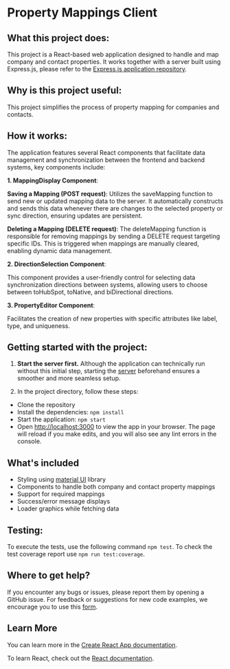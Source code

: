 # Property Mappings Client

## What this project does:

This project is a React-based web application designed to handle and map company and contact properties. It works together with a server built using Express.js, please refer to the [Express.js application repository](https://github.com/hubspotdev/property-mapping-server).

## Why is this project useful:
This project simplifies the process of property mapping for companies and contacts.

## How it works:
The application features several React components that facilitate data management and synchronization between the frontend and backend systems, key components include:

**1. MappingDisplay Component**:

**Saving a Mapping (POST request)**: Utilizes the saveMapping function to send new or updated mapping data to the server. It automatically constructs and sends this data whenever there are changes to the selected property or sync direction, ensuring updates are persistent.


**Deleting a Mapping (DELETE request)**: The deleteMapping function is responsible for removing mappings by sending a DELETE request targeting specific IDs. This is triggered when mappings are manually cleared, enabling dynamic data management.


**2. DirectionSelection Component**:

This component provides a user-friendly control for selecting data synchronization directions between systems, allowing users to choose between toHubSpot, toNative, and biDirectional directions.

**3. PropertyEditor Component**:

Facilitates the creation of new properties with specific attributes like label, type, and uniqueness.

## Getting started with the project:


1. **Start the server first.** Although the application can technically run without this initial step, starting the [server](https://github.com/hubspotdev/property-mapping-server) beforehand ensures a smoother and more seamless setup.

2. In the project directory, follow these steps:
- Clone the repository
- Install the dependencies: `npm install`
- Start the application:
   ``npm start``
- Open [http://localhost:3000](http://localhost:3000) to view the app in your browser. The page will reload if you make edits, and you will also see any lint errors in the console.

## What's included

- Styling using [material UI](https://mui.com/) library
- Components to handle both company and contact property mappings
- Support for required mappings
- Success/error message displays
- Loader graphics while fetching data

## Testing:
To execute the tests, use the following command `npm test`.
To check the test coverage report use `npm run test:coverage`.

## Where to get help?

If you encounter any bugs or issues, please report them by opening a GitHub issue. For feedback or suggestions for new code examples, we encourage you to use this [form](https://survey.hsforms.com/1RT0f09LSTHuflzNtMbr2jA96it).

## Learn More

You can learn more in the [Create React App documentation](https://facebook.github.io/create-react-app/docs/getting-started).

To learn React, check out the [React documentation](https://reactjs.org/).
